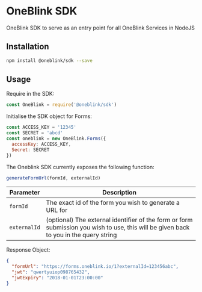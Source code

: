 # OneBlink SDK

OneBlink SDK to serve as an entry point for all OneBlink Services in NodeJS

## Installation

```sh
npm install @oneblink/sdk --save
```

## Usage

Require in the SDK:

```javascript
const OneBlink = require('@oneblink/sdk')
```

Initialise the SDK object for Forms:

```javascript
const ACCESS_KEY = '12345'
const SECRET = 'abcd'
const oneblink = new OneBlink.Forms({
  accessKey: ACCESS_KEY,
  Secret: SECRET
})
```

The Oneblink SDK currently exposes the following function:

```javascript
generateFormUrl(formId, externalId)
```

| Parameter | Description
|---|---|
| `formId` | The exact id of the form you wish to generate a URL for |
| `externalId` | (optional) The external identifier of the form or form submission you wish to use, this will be given back to you in the query string

Response Object:

```json
{
  "formUrl": "https://forms.oneblink.io/1?externalId=123456abc",
  "jwt": "qwertyuiop098765432",
  "jwtExpiry": "2018-01-01T23:00:00"
}
```


